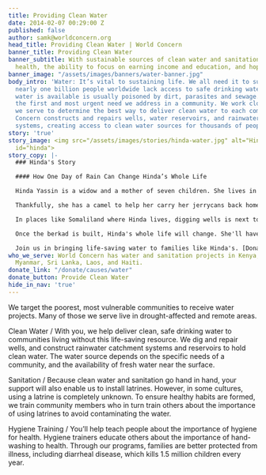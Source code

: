 ```yaml
---
title: Providing Clean Water
date: 2014-02-07 00:29:00 Z
published: false
author: samk@worldconcern.org
head_title: Providing Clean Water | World Concern
banner_title: Providing Clean Water
banner_subtitle: With sustainable sources of clean water and sanitation comes better
  health, the ability to focus on earning income and education, and hope for the future.
banner_image: "/assets/images/banners/water-banner.jpg"
body_intro: 'Water: It’s vital to sustaining life. We all need it to survive, yet
  nearly one billion people worldwide lack access to safe drinking water. What little
  water is available is usually poisoned by dirt, parasites and sewage. It''s often
  the first and most urgent need we address in a community. We work closely with those
  we serve to determine the best way to deliver clean water to each community. World
  Concern constructs and repairs wells, water reservoirs, and rainwater catchment
  systems, creating access to clean water sources for thousands of people each year.'
story: 'true'
story_image: <img src="/assets/images/stories/hinda-water.jpg" alt="Hinda" class="beneficiary-image"
  id="hinda">
story_copy: |-
  ### Hinda's Story

  #### How One Day of Rain Can Change Hinda’s Whole Life

  Hinda Yassin is a widow and a mother of seven children. She lives in Somaliland (Northern Somalia), where it rains as little as three days a year. The nearest water source to Hinda's home—a tiny, dome-shaped tent in the desert—is two hours away. She walks this every day.

  Thankfully, she has a camel to help her carry her jerrycans back home each day. But filling those cans requires scooping dirty water with a cup from a small hole in the ground. You can imagine how long that takes.

  In places like Somaliland where Hinda lives, digging wells is next to impossible. The water table is too low, or the water is salty. The only solution is a berkad—a giant underground tank that catches rainwater runoff. Here's what's really amazing: a berkad can fill to its capacity in one day of heavy rain, holding 70,000 gallons of water. This is enough to supply a small village with clean water for six months!

  Once the berkad is built, Hinda's whole life will change. She'll have water for her children—and for her neighbors. Plus, she can sell the water to others and earn a few hundred dollars a month. That’s lasting change.

  Join us in bringing life-saving water to families like Hinda's. [Donate today](https://donate.worldconcern.org/water "Donate Today").
who_we_serve: World Concern has water and sanitation projects in Kenya, Somalia, Chad,
  Myanmar, Sri Lanka, Laos, and Haiti.
donate_link: "/donate/causes/water"
donate_button: Provide Clean Water
hide_in_nav: 'true'
---
```


We target the poorest, most vulnerable communities to receive water projects. Many of those we serve live in drought-affected and remote areas.

<div class="panel">
  <p>
    <span class="highlight">Clean Water /</span>
    With you, we help deliver clean, safe drinking water to communities living without this life-saving resource. We dig and repair wells, and construct rainwater catchment systems and reservoirs to hold clean water. The water source depends on the
    specific needs of a community, and the availability of fresh water near the surface.</p>
  <p>
    <span class="highlight">Sanitation /</span>
    Because clean water and sanitation go hand in hand, your support will also enable us to install latrines. However, in some cultures, using a latrine is completely unknown. To ensure healthy habits are formed, we train community members who in turn
    train others about the importance of using latrines to avoid contaminating the water.</p>
  <p>
    <span class="highlight">Hygiene Training /</span>
    You’ll help teach people about the importance of hygiene for health. Hygiene trainers educate others about the importance of hand-washing to health. Through our programs, families are better protected from illness, including diarrheal disease, which
    kills 1.5 million children every year.</p>
</div>
